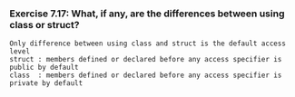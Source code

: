### Exercise 7.17: What, if any, are the differences between using class or struct?

    Only difference between using class and struct is the default access level
    struct : members defined or declared before any access specifier is public by default
    class  : members defined or declared before any access specifier is private by default

    